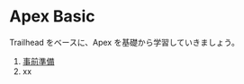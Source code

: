 # Apex Basic

Trailhead をベースに、Apex を基礎から学習していきましょう。

1. [事前準備](https://github.com/takahitomiyamoto/apex-basic/wiki/Prerequisite)
1. xx
